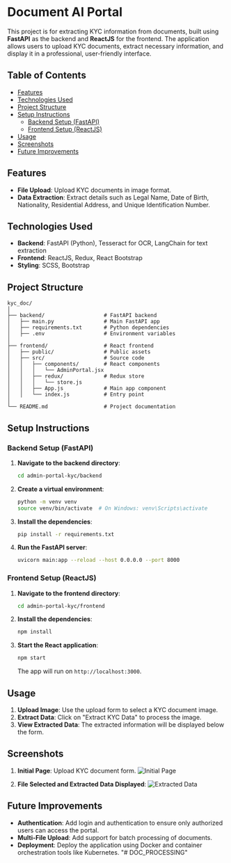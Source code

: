 # Document AI Portal

This project is for extracting KYC information from documents, built using **FastAPI** as the backend and **ReactJS** for the frontend. The application allows users to upload KYC documents, extract necessary information, and display it in a professional, user-friendly interface.

## Table of Contents

- [Features](#features)
- [Technologies Used](#technologies-used)
- [Project Structure](#project-structure)
- [Setup Instructions](#setup-instructions)
  - [Backend Setup (FastAPI)](#backend-setup-fastapi)
  - [Frontend Setup (ReactJS)](#frontend-setup-reactjs)
- [Usage](#usage)
- [Screenshots](#screenshots)
- [Future Improvements](#future-improvements)

## Features

- **File Upload**: Upload KYC documents in image format.
- **Data Extraction**: Extract details such as Legal Name, Date of Birth, Nationality, Residential Address, and Unique Identification Number.

## Technologies Used

- **Backend**: FastAPI (Python), Tesseract for OCR, LangChain for text extraction
- **Frontend**: ReactJS, Redux, React Bootstrap
- **Styling**: SCSS, Bootstrap

## Project Structure

```
kyc_doc/
│
├── backend/                   # FastAPI backend
│   ├── main.py                # Main FastAPI app
│   ├── requirements.txt       # Python dependencies
│   ├── .env                   # Environment variables
│
├── frontend/                  # React frontend
│   ├── public/                # Public assets
│   ├── src/                   # Source code
│   │   ├── components/        # React components
│   │   │   └── AdminPortal.jsx
│   │   ├── redux/             # Redux store
│   │   │   └── store.js
│   │   ├── App.js             # Main app component
│   │   └── index.js           # Entry point
│
└── README.md                  # Project documentation
```

## Setup Instructions

### Backend Setup (FastAPI)

1. **Navigate to the backend directory**:

   ```bash
   cd admin-portal-kyc/backend
   ```

2. **Create a virtual environment**:

   ```bash
   python -m venv venv
   source venv/bin/activate  # On Windows: venv\Scripts\activate
   ```

3. **Install the dependencies**:

   ```bash
   pip install -r requirements.txt
   ```

4. **Run the FastAPI server**:
   ```bash
   uvicorn main:app --reload --host 0.0.0.0 --port 8000
   ```

### Frontend Setup (ReactJS)

1. **Navigate to the frontend directory**:

   ```bash
   cd admin-portal-kyc/frontend
   ```

2. **Install the dependencies**:

   ```bash
   npm install
   ```

3. **Start the React application**:

   ```bash
   npm start
   ```

   The app will run on `http://localhost:3000`.

## Usage

1. **Upload Image**: Use the upload form to select a KYC document image.
2. **Extract Data**: Click on "Extract KYC Data" to process the image.
3. **View Extracted Data**: The extracted information will be displayed below the form.

## Screenshots

1. **Initial Page**: Upload KYC document form.
   ![Initial Page](./screenshots/upload.png)

2. **File Selected and Extracted Data Displayed**:
   ![Extracted Data](./screenshots/final_output.png)

## Future Improvements

- **Authentication**: Add login and authentication to ensure only authorized users can access the portal.
- **Multi-File Upload**: Add support for batch processing of documents.
- **Deployment**: Deploy the application using Docker and container orchestration tools like Kubernetes.
"# DOC_PROCESSING" 
